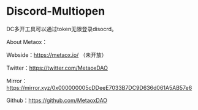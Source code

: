 # Discord-Multiopen

DC多开工具可以通过token无限登录disocrd。


About Metaox：

Webside：https://metaox.io/ （未开放）

Twitter：https://twitter.com/MetaoxDAO

Mirror：https://mirror.xyz/0x000000005cDDeeE7033B7DC9D636d061A5AB57e6

Github：https://github.com/MetaoxDAO
